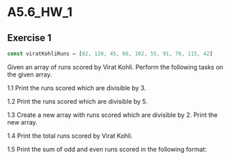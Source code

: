 # A5.6_HW_1

## Exercise 1

```jsx
const viratKohliRuns = [82, 120, 45, 66, 102, 55, 91, 76, 115, 42]
```

Given an array of runs scored by Virat Kohli. Perform the following tasks on the given array.

1.1 Print the runs scored which are divisible by 3.

1.2 Print the runs scored which are divisible by 5.

1.3 Create a new array with runs scored which are divisible by 2. Print the new array.

1.4 Print the total runs scored by Virat Kohli.

1.5 Print the sum of odd and even runs scored in the following format: